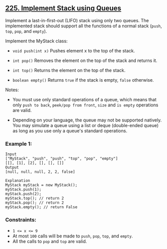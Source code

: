 ## [225. Implement Stack using Queues](https://leetcode.com/problems/implement-stack-using-queues/)

Implement a last-in-first-out (LIFO) stack using only two queues. The implemented stack should support all the functions of a normal stack (`push`, `top`, `pop`, and `empty`).

Implement the MyStack class:

- `void push(int x)` Pushes element x to the top of the stack.

- `int pop()` Removes the element on the top of the stack and returns it.

- `int top()` Returns the element on the top of the stack.

- `boolean empty()` Returns `true` if the stack is empty, `false` otherwise.

Notes:

- You must use only standard operations of a queue, which means that only `push to back`, `peek/pop from front`, `size` and `is empty` operations are valid.

- Depending on your language, the queue may not be supported natively. You may simulate a queue using a list or deque (double-ended queue) as long as you use only a queue's standard operations.

### Example 1:

```
Input
["MyStack", "push", "push", "top", "pop", "empty"]
[[], [1], [2], [], [], []]
Output
[null, null, null, 2, 2, false]

Explanation
MyStack myStack = new MyStack();
myStack.push(1);
myStack.push(2);
myStack.top(); // return 2
myStack.pop(); // return 2
myStack.empty(); // return False
```

### Constraints:

- `1 <= x <= 9`
- At most `100` calls will be made to `push`, `pop`, `top`, and `empty`.
- All the calls to `pop` and `top` are valid.
